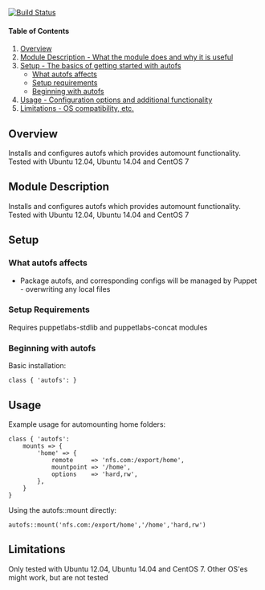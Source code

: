 [![Build Status](https://travis-ci.org/Yuav/puppet-autofs.svg?branch=master)](https://travis-ci.org/Yuav/puppet-autofs)

#### Table of Contents

1. [Overview](#overview)
2. [Module Description - What the module does and why it is useful](#module-description)
3. [Setup - The basics of getting started with autofs](#setup)
    * [What autofs affects](#what-autofs-affects)
    * [Setup requirements](#setup-requirements)
    * [Beginning with autofs](#beginning-with-autofs)
4. [Usage - Configuration options and additional functionality](#usage)
5. [Limitations - OS compatibility, etc.](#limitations)

## Overview

Installs and configures autofs which provides automount functionality. Tested with Ubuntu 12.04, Ubuntu 14.04 and CentOS 7

## Module Description

Installs and configures autofs which provides automount functionality. Tested with Ubuntu 12.04, Ubuntu 14.04 and CentOS 7

## Setup

### What autofs affects

* Package autofs, and corresponding configs will be managed by Puppet - overwriting any local files

### Setup Requirements

Requires puppetlabs-stdlib and puppetlabs-concat modules 

### Beginning with autofs

Basic installation:

    class { 'autofs': }

## Usage

Example usage for automounting home folders: 

    class { 'autofs': 
        mounts => {
            'home' => {
                remote     => 'nfs.com:/export/home',
                mountpoint => '/home',
                options    => 'hard,rw',
            },
        }
    }
    
Using the autofs::mount directly:
    
    autofs::mount('nfs.com:/export/home','/home','hard,rw')

## Limitations

Only tested with Ubuntu 12.04, Ubuntu 14.04 and CentOS 7. Other OS'es might work, but are not tested